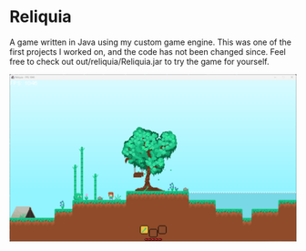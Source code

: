 # Reliquia

A game written in Java using my custom game engine. This was one of the first projects I worked on, and the code has not been changed since. Feel free to check out out/reliquia/Reliquia.jar to try the game for yourself.

![Screenshot of Reliquia](https://github.com/sebhcrookes/reliquia/blob/main/screenshots/reliquia.png?raw=true)